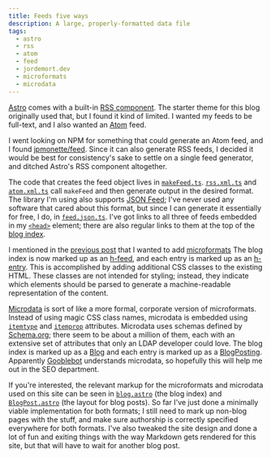 ```yaml
---
title: Feeds five ways
description: A large, properly-formatted data file
tags:
  - astro
  - rss
  - atom
  - feed
  - jordemort.dev
  - microformats
  - microdata
---
```


[Astro](https://astro.build/) comes with a built-in [RSS component](https://docs.astro.build/en/guides/rss/).
The starter theme for this blog originally used that, but I found it kind of limited.
I wanted my feeds to be full-text, and I also wanted an [Atom](https://en.wikipedia.org/wiki/Atom_(web_standard)) feed.

I went looking on NPM for something that could generate an Atom feed, and I found [jpmonette/feed](https://github.com/jpmonette/feed).
Since it can also generate RSS feeds, I decided it would be best for consistency's sake to settle on a single feed generator, and ditched Astro's RSS component altogether.

The code that creates the feed object lives in [`makeFeed.ts`](https://github.com/jordemort/jordemort.github.io/blob/main/src/utils/makeFeed.ts).
[`rss.xml.ts`](https://github.com/jordemort/jordemort.github.io/blob/main/src/pages/rss.xml.ts) and [`atom.xml.ts`](https://github.com/jordemort/jordemort.github.io/blob/main/src/pages/atom.xml.ts) call `makeFeed` and then generate output in the desired format.
The library I'm using also supports [JSON Feed](https://www.jsonfeed.org/); I've never used any software that cared about this format, but since I can generate it essentially for free, I do, in [`feed.json.ts`](https://github.com/jordemort/jordemort.github.io/blob/main/src/pages/feed.json.ts).
I've got links to all three of feeds embedded in my [`<head>`](https://github.com/jordemort/jordemort.github.io/blob/main/src/components/BaseHead.astro) element; there are also regular links to them at the top of the [blog index](/blog/).

I mentioned in the [previous post](/blog/kill-all-the-boilerplate/) that I wanted to add [microformats](http://microformats.org/)
The blog index is now marked up as an [h-feed](https://microformats.org/wiki/h-feed), and each entry is marked up as an [h-entry](https://microformats.org/wiki/h-entry).
This is accomplished by adding additional CSS classes to the existing HTML.
These classes are not intended for styling; instead, they indicate which elements should be parsed to generate a machine-readable representation of the content.

[Microdata](https://developer.mozilla.org/en-US/docs/Web/HTML/Microdata) is sort of like a more formal, corporate version of microformats.
Instead of using magic CSS class names, microdata is embedded using [`itemtype`](https://developer.mozilla.org/en-US/docs/Web/HTML/Global_attributes/itemtype) and [`itemprop`](https://developer.mozilla.org/en-US/docs/Web/HTML/Global_attributes/itemprop) attributes.
Microdata uses schemas defined by [Schema.org](https://schema.org/); there seem to be about a million of them, each with an extensive set of attributes that only an LDAP developer could love.
The blog index is marked up as a [Blog](https://schema.org/Blog) and each entry is marked up as a [BlogPosting](https://schema.org/BlogPosting).
Apparently [Gooblebot](https://developers.google.com/search/docs/advanced/crawling/googlebot) understands microdata, so hopefully this will help me out in the SEO department.

If you're interested, the relevant markup for the microformats and microdata used on this site can be seen in [`blog.astro`](https://github.com/jordemort/jordemort.github.io/blob/main/src/pages/blog.astro) (the blog index) and [`BlogPost.astro`](https://github.com/jordemort/jordemort.github.io/blob/main/src/layouts/BlogPost.astro) (the layout for blog posts).
So far I've just done a minimally viable implementation for both formats; I still need to mark up non-blog pages with the stuff, and make sure authorship is correctly specified everywhere for both formats.
I've also tweaked the site design and done a lot of fun and exiting things with the way Markdown gets rendered for this site, but that will have to wait for another blog post.
